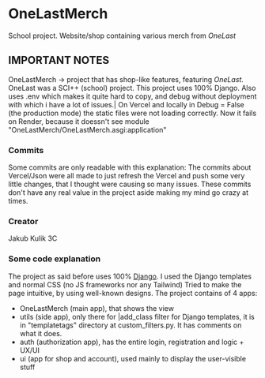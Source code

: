 # OneLastMerch

School project. Website/shop containing various merch from *OneLast*

## IMPORTANT NOTES

OneLastMerch -> project that has shop-like features, featuring *OneLast*. OneLast was a SCI++ (school) project.
This project uses 100% Django. Also uses .env which makes it quite hard to copy, and debug without deployment with which i have a lot of issues.|
On Vercel and locally in Debug = False (the production mode) the static files were not loading correctly.
Now it fails on Render, because it doessn't see module "OneLastMerch/OneLastMerch.asgi:application"

### Commits

Some commits are only readable with this explanation:
The commits about Vercel/Json were all made to just refresh the Vercel and push some very little changes, that I thought were causing so many issues.
These commits don't have any real value in the project aside making my mind go crazy at times.

### Creator

Jakub Kulik
3C

### Some code explanation

The project as said before uses 100% [Django](https://docs.djangoproject.com/en/5.1/). I used the Django templates and normal CSS (no JS frameworks nor any Tailwind)
Tried to make the page intuitive, by using well-known designs.
The project contains of 4 apps:

- OneLastMerch (main app), that shows the view
- utils (side app), only there for |add_class filter for Django templates, it is in "templatetags" directory at custom_filters.py. It has comments on what it does.
- auth (authorization app), has the entire login, registration and logic + UX/UI
- ui (app for shop and account), used mainly to display the user-visible stuff
